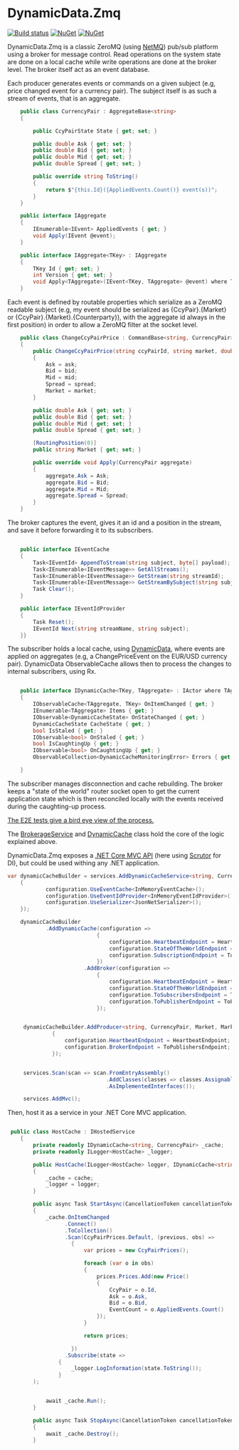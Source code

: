 ﻿# DynamicData.Zmq

[![Build status](https://ci.appveyor.com/api/projects/status/ac9e3j57b65ove3p?svg=true)](https://ci.appveyor.com/project/thomasraynal/dynamicdata-zmq) [![NuGet](https://img.shields.io/nuget/v/DynamicData.Zmq.svg)](https://www.nuget.org/packages/DynamicData.Zmq)
[![NuGet](https://img.shields.io/nuget/v/DynamicData.Zmq.Mvc.svg)](https://www.nuget.org/packages/DynamicData.Zmq.Mvc)


DynamicData.Zmq is a classic ZeroMQ (using [NetMQ](https://github.com/zeromq/netmq)) pub/sub platform using a broker for message control. Read operations on the system state are done on a local cache while write operations are done at the broker level. The broker itself act as an event database.

Each producer generates events or commands on a given subject (e.g, price changed event for a currency pair). The subject itself is as such a stream of events, that is an aggregate. 

```csharp
    public class CurrencyPair : AggregateBase<string>
    {

        public CcyPairState State { get; set; }

        public double Ask { get; set; }
        public double Bid { get; set; }
        public double Mid { get; set; }
        public double Spread { get; set; }

        public override string ToString()
        {
            return $"{this.Id}({AppliedEvents.Count()} event(s))";
        }
    }

    public interface IAggregate
    {
        IEnumerable<IEvent> AppliedEvents { get; }
        void Apply(IEvent @event);
    }

    public interface IAggregate<TKey> : IAggregate
    {
        TKey Id { get; set; }
        int Version { get; set; }
        void Apply<TAggregate>(IEvent<TKey, TAggregate> @event) where TAggregate : IAggregate<TKey>;
    }

```

Each event is defined by routable properties which serialize as a ZeroMQ readable subject (e.g, my event should be serialized as {CcyPair}.{Market} or {CcyPair}.{Market}.{Counterparty}), with the aggregate id always in the first position) in order to allow a ZeroMQ filter at the socket level.

```csharp
    public class ChangeCcyPairPrice : CommandBase<string, CurrencyPair>
    {
        public ChangeCcyPairPrice(string ccyPairId, string market, double ask, double bid, double mid, double spread): base(ccyPairId)
        {
            Ask = ask;
            Bid = bid;
            Mid = mid;
            Spread = spread;
            Market = market;
        }

        public double Ask { get; set; }
        public double Bid { get; set; }
        public double Mid { get; set; }
        public double Spread { get; set; }

        [RoutingPosition(0)]
        public string Market { get; set; }

        public override void Apply(CurrencyPair aggregate)
        {
            aggregate.Ask = Ask;
            aggregate.Bid = Bid;
            aggregate.Mid = Mid;
            aggregate.Spread = Spread;
        }
    }
```

The broker captures the event, gives it an id and a position in the stream, and save it before forwarding it to its subscribers.

```csharp

    public interface IEventCache
    {
        Task<IEventId> AppendToStream(string subject, byte[] payload);
        Task<IEnumerable<IEventMessage>> GetAllStreams();
        Task<IEnumerable<IEventMessage>> GetStream(string streamId);
        Task<IEnumerable<IEventMessage>> GetStreamBySubject(string subject);
        Task Clear();
    }

    public interface IEventIdProvider
    {
        Task Reset();
        IEventId Next(string streamName, string subject);
    }}

```

The subscriber holds a local cache, using [DynamicData](https://github.com/RolandPheasant/DynamicData), where events are applied on aggregates (e.g, a ChangePriceEvent on the EUR/USD currency pair). DynamicData ObservableCache allows then to process the changes to internal subscribers, using Rx.

```csharp

    public interface IDynamicCache<TKey, TAggregate> : IActor where TAggregate : IAggregate<TKey>
    {
        IObservableCache<TAggregate, TKey> OnItemChanged { get; }
        IEnumerable<TAggregate> Items { get; }
        IObservable<DynamicCacheState> OnStateChanged { get; }
        DynamicCacheState CacheState { get; }
        bool IsStaled { get; }
        IObservable<bool> OnStaled { get; }
        bool IsCaughtingUp { get; }
        IObservable<bool> OnCaughtingUp { get; }
        ObservableCollection<DynamicCacheMonitoringError> Errors { get; }

    }

```

The subscriber manages disconnection and cache rebuilding. The broker keeps a "state of the world" router socket open to get the current application state which is then reconciled locally with the events received during the caughting-up process. 

[The E2E tests give a bird eye view of the process.](https://github.com/thomasraynal/DynamicData.Zmq/tree/master/DynamicData.Zmq.Tests.E2E)

The [BrokerageService](https://github.com/thomasraynal/DynamicData.Zmq/blob/master/DynamicData.Zmq/Broker/BrokerageService.cs) and [DynamicCache](https://github.com/thomasraynal/DynamicData.Zmq/blob/master/DynamicData.Zmq/Cache/DynamicCache.cs) class hold the core of the logic explained above.

DynamicData.Zmq exposes a [.NET Core MVC API](https://www.nuget.org/packages/DynamicData.Zmq.Mvc)  (here using [Scrutor](https://github.com/khellang/Scrutor) for DI), but could be used withing any .NET application.

```csharp
var dynamicCacheBuilder = services.AddDynamicCacheService<string, CurrencyPair>(configuration =>
	{
            configuration.UseEventCache<InMemoryEventCache>();
            configuration.UseEventIdProvider<InMemoryEventIdProvider>();
            configuration.UseSerializer<JsonNetSerializer>();
	});

    dynamicCacheBuilder
			.AddDynamicCache(configuration =>
                            {
                                configuration.HeartbeatEndpoint = HeartbeatEndpoint;
                                configuration.StateOfTheWorldEndpoint = StateOfTheWorldEndpoint;
                                configuration.SubscriptionEndpoint = ToSubscribersEndpoint;
                            })
                        .AddBroker(configuration =>
                            {
                                configuration.HeartbeatEndpoint = HeartbeatEndpoint;
                                configuration.StateOfTheWorldEndpoint = StateOfTheWorldEndpoint;
                                configuration.ToSubscribersEndpoint = ToSubscribersEndpoint;
                                configuration.ToPublisherEndpoint = ToPublishersEndpoint;
                            });


     dynamicCacheBuilder.AddProducer<string, CurrencyPair, Market, MarketConfiguration>(configuration =>
              {
                  configuration.HeartbeatEndpoint = HeartbeatEndpoint;
                  configuration.BrokerEndpoint = ToPublishersEndpoint;
              });


     services.Scan(scan => scan.FromEntryAssembly()
                               .AddClasses(classes => classes.AssignableTo<IHostedService>())
                               .AsImplementedInterfaces());

     services.AddMvc();

```

Then, host it as a service in your .NET Core MVC application.

```csharp

 public class HostCache : IHostedService
    {
        private readonly IDynamicCache<string, CurrencyPair> _cache;
        private readonly ILogger<HostCache> _logger;

        public HostCache(ILogger<HostCache> logger, IDynamicCache<string, CurrencyPair> cache)
        {
            _cache = cache;
            _logger = logger;
        }

        public async Task StartAsync(CancellationToken cancellationToken)
        {
            _cache.OnItemChanged
                  .Connect()
                  .ToCollection()
                  .Scan(CcyPairPrices.Default, (previous, obs) =>
                    {
                        var prices = new CcyPairPrices();

                        foreach (var o in obs)
                        {
                            prices.Prices.Add(new Price()
                            {
                                CcyPair = o.Id,
                                Ask = o.Ask,
                                Bid = o.Bid,
                                EventCount = o.AppliedEvents.Count()
                            });
                        }

                        return prices;

                    })
                  .Subscribe(state =>
                {
                    _logger.LogInformation(state.ToString());
                }
        );


            await _cache.Run();
        }

        public async Task StopAsync(CancellationToken cancellationToken)
        {
            await _cache.Destroy();
        }

```